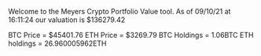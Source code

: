 Welcome to the Meyers Crypto Portfolio Value tool. 
As of 09/10/21 at 16:11:24 our valuation is $136279.42 

BTC Price = $45401.76
 ETH Price = $3269.79
BTC Holdings = 1.06BTC
 ETH holdings = 26.960005962ETH 
